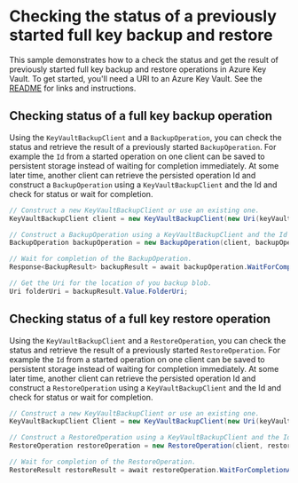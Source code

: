 # Checking the status of a previously started full key backup and restore

This sample demonstrates how to a check the status and get the result of previously started full key backup and restore operations in Azure Key Vault.
To get started, you'll need a URI to an Azure Key Vault. See the [README](https://github.com/Azure/azure-sdk-for-net/blob/master/sdk/keyvault/Azure.Security.KeyVault.Administration/README.md) for links and instructions.

## Checking status of a full key backup operation

Using the `KeyVaultBackupClient` and a `BackupOperation`, you can check the status and retrieve the result of a previously started `BackupOperation`. 
For example the `Id` from a started operation on one client can be saved to persistent storage instead of waiting for completion immediately. 
At some later time, another client can retrieve the persisted operation Id and construct a `BackupOperation` using a `KeyVaultBackupClient` and the Id 
and check for status or wait for completion.

```C# Snippet:ResumeBackupAsync
// Construct a new KeyVaultBackupClient or use an existing one.
KeyVaultBackupClient client = new KeyVaultBackupClient(new Uri(keyVaultUrl), new DefaultAzureCredential());

// Construct a BackupOperation using a KeyVaultBackupClient and the Id from a previously started operation.
BackupOperation backupOperation = new BackupOperation(client, backupOperationId);

// Wait for completion of the BackupOperation.
Response<BackupResult> backupResult = await backupOperation.WaitForCompletionAsync();

// Get the Uri for the location of you backup blob.
Uri folderUri = backupResult.Value.FolderUri;
```

## Checking status of a full key restore operation

Using the `KeyVaultBackupClient` and a `RestoreOperation`, you can check the status and retrieve the result of a previously started `RestoreOperation`. 
For example the `Id` from a started operation on one client can be saved to persistent storage instead of waiting for completion immediately. 
At some later time, another client can retrieve the persisted operation Id and construct a `RestoreOperation` using a `KeyVaultBackupClient` and the Id 
and check for status or wait for completion.

```C# Snippet:ResumeRestoreAsync
// Construct a new KeyVaultBackupClient or use an existing one.
KeyVaultBackupClient Client = new KeyVaultBackupClient(new Uri(keyVaultUrl), new DefaultAzureCredential());

// Construct a RestoreOperation using a KeyVaultBackupClient and the Id from a previously started operation.
RestoreOperation restoreOperation = new RestoreOperation(client, restoreOperationId);

// Wait for completion of the RestoreOperation.
RestoreResult restoreResult = await restoreOperation.WaitForCompletionAsync();
```

<!-- LINKS -->
[DefaultAzureCredential]: ../../../identity/Azure.Identity/README.md
